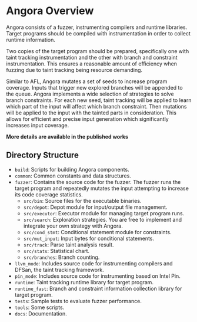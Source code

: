 # Angora Overview

Angora consists of a fuzzer, instrumenting compilers and runtime libraries. 
Target programs should be compiled with instrumentation in order to collect
runtime information. 

Two copies of the target program should be prepared, specifically one with
taint tracking instrumentation and the other with branch and constraint 
instrumentation. This ensures a reasonable amount of efficiency when fuzzing
due to taint tracking being resource demanding. 

Similar to AFL, Angora mutates a set of seeds to increase program coverage.
Inputs that trigger new explored branches will be appended to the queue. 
Angora implements a wide selection of strategies to solve branch constraints.
For each new seed, taint tracking will be applied to learn which part of the
input will affect which branch constraint. Then mutations will be applied to
the input with the tainted parts in consideration. This allows for efficient
and precise input generation which significantly increases input coverage.

**More details are available in the published works**

## Directory Structure

- `build`: Scripts for building Angora components.
- `common`: Common constants and data structures.
- `fuzzer`: Contains the source code for the fuzzer. The fuzzer runs the target program and repeatedly mutates the input attempting to increase its code coverage statistics.
  - `src/bin`: Source files for the executable binaries.
  - `src/depot`: Depot module for input/output file management.
  - `src/executor`: Executor module for managing target program runs.
  - `src/search`: Exploration strategies. You are free to implement and integrate your own strategy with Angora.
  - `src/cond_stmt`: Conditional statement module for constraints.
  - `src/mut_input`: Input bytes for conditional statements.
  - `src/track`: Parse taint analysis result.
  - `src/stats`: Statistical chart.
  - `src/branches`: Branch counting.
- `llvm_mode`: Includes source code for instrumenting compilers and DFSan, the taint tracking framework.
- `pin_mode`: Includes source code for instrumenting based on Intel Pin.
- `runtime`: Taint tracking runtime library for target program.
- `runtime_fast`: Branch and constraint information collection library for target program.
- `tests`: Sample tests to evaluate fuzzer performance.
- `tools`: Some scripts.
- `docs`: Documentation.

